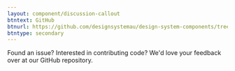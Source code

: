 ```yaml
---
layout: component/discussion-callout
btntext: GitHub
btnurl: https://github.com/designsystemau/design-system-components/tree/master/packages/cta-link
btntype: secondary
---
```


 Found an issue? Interested in contributing code? We'd love your feedback over at our GitHub repository.
